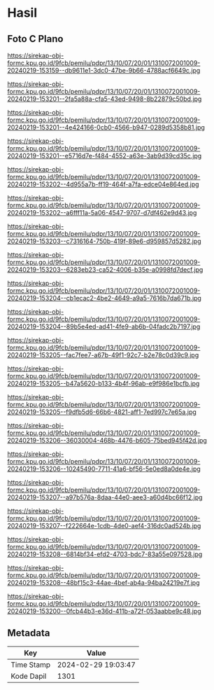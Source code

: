 # Hasil

## Foto C Plano

https://sirekap-obj-formc.kpu.go.id/9fcb/pemilu/pdpr/13/10/07/20/01/1310072001009-20240219-153159--db9611e1-3dc0-47be-9b66-4788acf6649c.jpg

https://sirekap-obj-formc.kpu.go.id/9fcb/pemilu/pdpr/13/10/07/20/01/1310072001009-20240219-153201--2fa5a88a-cfa5-43ed-9498-8b22879c50bd.jpg

https://sirekap-obj-formc.kpu.go.id/9fcb/pemilu/pdpr/13/10/07/20/01/1310072001009-20240219-153201--4e424166-0cb0-4566-b947-0289d5358b81.jpg

https://sirekap-obj-formc.kpu.go.id/9fcb/pemilu/pdpr/13/10/07/20/01/1310072001009-20240219-153201--e5716d7e-f484-4552-a63e-3ab9d39cd35c.jpg

https://sirekap-obj-formc.kpu.go.id/9fcb/pemilu/pdpr/13/10/07/20/01/1310072001009-20240219-153202--4d955a7b-ff19-464f-a7fa-edce04e864ed.jpg

https://sirekap-obj-formc.kpu.go.id/9fcb/pemilu/pdpr/13/10/07/20/01/1310072001009-20240219-153202--a6fff11a-5a06-4547-9707-d7df462e9d43.jpg

https://sirekap-obj-formc.kpu.go.id/9fcb/pemilu/pdpr/13/10/07/20/01/1310072001009-20240219-153203--c7316164-750b-419f-89e6-d959857d5282.jpg

https://sirekap-obj-formc.kpu.go.id/9fcb/pemilu/pdpr/13/10/07/20/01/1310072001009-20240219-153203--6283eb23-ca52-4006-b35e-a0998fd7decf.jpg

https://sirekap-obj-formc.kpu.go.id/9fcb/pemilu/pdpr/13/10/07/20/01/1310072001009-20240219-153204--cb1ecac2-4be2-4649-a9a5-7616b7da671b.jpg

https://sirekap-obj-formc.kpu.go.id/9fcb/pemilu/pdpr/13/10/07/20/01/1310072001009-20240219-153204--89b5e4ed-ad41-4fe9-ab6b-04fadc2b7197.jpg

https://sirekap-obj-formc.kpu.go.id/9fcb/pemilu/pdpr/13/10/07/20/01/1310072001009-20240219-153205--fac7fee7-a67b-49f1-92c7-b2e78c0d39c9.jpg

https://sirekap-obj-formc.kpu.go.id/9fcb/pemilu/pdpr/13/10/07/20/01/1310072001009-20240219-153205--b47a5620-b133-4b4f-96ab-e9f986e1bcfb.jpg

https://sirekap-obj-formc.kpu.go.id/9fcb/pemilu/pdpr/13/10/07/20/01/1310072001009-20240219-153205--f9dfb5d6-66b6-4821-aff1-7ed997c7e65a.jpg

https://sirekap-obj-formc.kpu.go.id/9fcb/pemilu/pdpr/13/10/07/20/01/1310072001009-20240219-153206--36030004-468b-4476-b605-75bed945f42d.jpg

https://sirekap-obj-formc.kpu.go.id/9fcb/pemilu/pdpr/13/10/07/20/01/1310072001009-20240219-153206--10245490-7711-41a6-bf56-5e0ed8a0de4e.jpg

https://sirekap-obj-formc.kpu.go.id/9fcb/pemilu/pdpr/13/10/07/20/01/1310072001009-20240219-153207--a97b576a-8daa-44e0-aee3-a60d4bc66f12.jpg

https://sirekap-obj-formc.kpu.go.id/9fcb/pemilu/pdpr/13/10/07/20/01/1310072001009-20240219-153207--f222664e-1cdb-4de0-aef4-316dc0ad524b.jpg

https://sirekap-obj-formc.kpu.go.id/9fcb/pemilu/pdpr/13/10/07/20/01/1310072001009-20240219-153208--6814bf34-efd2-4703-bdc7-83a55e097528.jpg

https://sirekap-obj-formc.kpu.go.id/9fcb/pemilu/pdpr/13/10/07/20/01/1310072001009-20240219-153208--48bf15c3-44ae-4bef-ab4a-94ba24219e7f.jpg

https://sirekap-obj-formc.kpu.go.id/9fcb/pemilu/pdpr/13/10/07/20/01/1310072001009-20240219-153200--0fcb44b3-e36d-411b-a72f-053aabbe9c48.jpg


## Metadata

| Key        | Value               |
| ---------- | ------------------- |
| Time Stamp | 2024-02-29 19:03:47 |
| Kode Dapil | 1301                |



